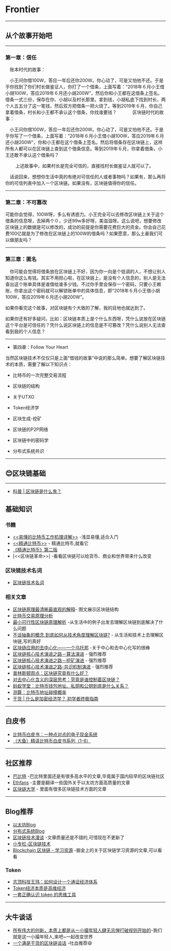 # Frontier


----------------------------------
## 从个故事开始吧
----------------------------------

### 第一章：信任

　账本时代的故事：

　小王问你借100W，答应一年后还你200W。你心动了，可是又怕他不还。于是乎你找到了你们村长做鉴证人，你打了一个借条，上面写着：“2018年６月小王借小胡100W，答应2019年６月还小胡200W”，然后你和小王都在这借条上签名。借条一式三份，保存在你、小胡以及村长那里。拿到钱，小胡私底下找到村长，两个人五五分了这一笔钱，然后双方把借条一把火烧了。等到2019年６月，你自己拿着借条，村长和小王都不承认这个借条，你找谁要钱？
　　
　区块链时代的故事：

　小王问你借100W，答应一年后还你200W。你心动了，可是又怕他不还。于是乎你写了一个借条，上面写着：“2018年６月小王借小胡100W，答应2019年６月还小胡200W”，你和小王都在这个借条上签名。然后将借条存在区块链上，这样所有人都可以在区块链上查到这个借条信息。等到2019年６月，你拿着借条，小王还敢不承认这个借条吗？

　
　上述故事中，如果村长是完全可信的，直接找村长做鉴证人就可以了。


　话说回来，想想你生活中真的有绝对可信任的人或者事物吗？如果有，那么再将你的可信列表中加入一个区块链。如果没有，区块链值得你的信任。

------------------------------------

### 第二章：不可篡改

  可能你会觉得，100W呀，多么有诱惑力。小王完全可以去修改区块链上关于这个借条的信息呀，去掉两个０，少还99w多好呀，美滋滋呀。这么说吧，想要修改区块链上的数据是可以修改的，成功的前提是你需要花费巨大的资金。你会自己花费100亿就是为了修改在区块链上的100W的借条吗？如果愿意，那么土豪我们可以做朋友吗？

------------------------------------

### 第三章：匿名

　你可能会觉得将借条放在区块链上不好，因为你一向是个低调的人，不想让别人知道你这么有钱。其实不用担心啦，在区块链上，是没有个人信息的，别人是无法查出这个账单具体是谁借给谁多少钱。不过你手里会保存一个密码，只要小王赖账，你拿出这个密码就可以解锁账单中的具体信息，即“2018年６月小王借小胡100W，答应2019年６月还小胡200W”。

如果你看完这个故事，对区块链有个大致的了解，我的目地也就达到了。

如果你还有好多疑问，比如：区块链本质上是个什么东西呀，凭什么说放在区块链这个平台是可信任的？凭什么说区块链上的信息是不可篡改？凭什么说别人无法查看到我的个人信息？

--------------------------------------

* 第四章：Follow Your Heart


当然区块链技术不仅仅只是上面“借钱的故事”中说的那么简单。想要了解区块链技术的本质，需要了解以下知识点：

* 比特币的一次完整交易流程

* 区块链的结构

* 关于UTXO

* Token经济学

* 区块生成-挖矿

* 区块链的P2P网络

* 区块链中的密码学

* 分布式系统共识


----------------

## 😊区块链基础

---------------

* [科普 | 区块链是什么鬼？](https://ethfans.org/posts/wtf-is-the-blockchain)

## 基础知识

### 书籍

* [<<易懂的比特币工作机理详解>>](https://github.com/xianfeng92/Love-Ethereum/blob/master/book/%E6%98%93%E6%87%82%E7%9A%84%E6%AF%94%E7%89%B9%E5%B8%81%E5%B7%A5%E4%BD%9C%E6%9C%BA%E7%90%86%E8%AF%A6%E8%A7%A3.pdf) -浅显易懂,适合入门
* [<<精通比特币>>](https://github.com/xianfeng92/Love-Ethereum/blob/master/book/master_bitcoins.pdf) - 精通比特币,就看它
* [《精通比特币》第二版](https://github.com/xianfeng92/MasterBitcoin2CN)
* [<<区块链革命>>]  -看看区块链可以给货币、商业和世界带来什么改变

### 区块链技术名词

* [区块链技术名词](https://github.com/xianfeng92/Love-Ethereum/blob/master/notes/%E5%8C%BA%E5%9D%97%E9%93%BE%E6%8A%80%E6%9C%AF%E5%90%8D%E8%AF%8D.md)

###  相关文章

* [区块链原理最清晰最直观的解释](http://blog.jobbole.com/112551/)- 图文展示区块链结构
* [比特币交易原理分析](https://shuwoom.com/?p=430)
* [最小可行性区块链原理解析](http://www.8btc.com/minimum-viable-block-chain) -从生活中的例子出发去理解区块链到底解决了什么问题
* [不谈抽象的概念,到底如何从技术角度理解区块链?](http://www.sohu.com/a/115655724_116235) - 从生活和技术上去理解区块链,写的真好
* [区块链应用的去中心化——一个乌托邦](http://blockchaindev.org/talk/decentralized-blockchain-applications-are-utopia.html) -关于中心和去中心化写的很棒
* [区块链核心技术演进之路－算法演进](http://www.8btc.com/blockchain-tech-algorithm) - 强烈推荐
* [区块链核心技术演进之路－挖矿演进](http://www.8btc.com/blockchain-tech-mining) - 强烈推荐
* [区块链核心技术演进之路-共识机制演进](http://www.8btc.com/blockchain-tech-consensus-mechanism) - 强烈推荐
* [普林斯顿观点：区块链究竟有什么好？](https://bihu.com/article/529658)
* [对去中心化含义的深层思考：究竟是谁控制着区块链？](http://www.8btc.com/who-controls-blockchain)
* [蚂蚁学堂：比特币钱包地址、私钥和公钥到底是什么关系？](http://www.8btc.com/antschool2)
* [测算：比特币地址碰撞概率](http://www.8btc.com/scom23854)
* [干货 | 什么是加密经济学？ 初学者终极指南](https://ethfans.org/posts/what-is-cryptoeconomics-beginners-guide)

-----------------

## 白皮书

* [比特币白皮书：一种点对点的电子现金系统](http://www.8btc.com/wiki/bitcoin-a-peer-to-peer-electronic-cash-system)
* [（大鱼）精读比特币白皮书系列（1-6）](https://www.jianshu.com/p/ca0c0a0e0faa)

-----------------

## 社区推荐

* [巴比特](http://www.8btc.com/) -巴比特里面还是有很多高水平的文章,毕竟属于国内较早的区块链社区
* [Ethfans](http://ethfans.org/) -主要是翻译一些国外关于以太坊方面高质量的文章
* [区块链大学](https://www.qkldx.net/) - 里面有很多区块链技术方面的文章


----------------

##  Blog推荐

* [以太坊Blog](https://blog.ethereum.org/)
* [分布式系统Blog](http://blog.kongfy.com/)
* [区块链技术漫谈](http://blockchaindev.org/) -文章质量还是不错的,可惜现在不更新了
* [小专栏-区块链技术](https://xiaozhuanlan.com/blockchaincore)
* [Blockchain 区块链 - 学习资源](https://juejin.im/entry/5a616a79f265da3e49801ea0) -掘金上的关于区块链学习资源的文章,可以看看

### Token

* [志顶科技王玮：如何设计一个通证经济体系](https://www.jutuilian.com/article-6778-1.html)
* [Token经济本质是高维经济](https://www.leiphone.com/news/201803/OfK3hkmZGNxPjZ8G.html)
* [一套正确认识 token 的思维工具](https://ethfans.org/posts/the-token-classification-framework)


----------------


## 大牛谈话

  * [所有伟大的创新，本质上都是从一小撮年轻人肆无忌惮打破规则开始的](https://ethfans.org/posts/32033)-我们就是这一小撮年轻人,来吧~一起改变世界
  * [一个满是干货的区块链谈话](https://bihu.com/article/247244) -吐血推荐😄





















